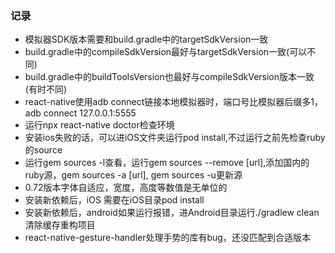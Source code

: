 
### 记录

* 模拟器SDK版本需要和build.gradle中的targetSdkVersion一致
* build.gradle中的compileSdkVersion最好与targetSdkVersion一致(可以不同)
* build.gradle中的buildToolsVersion也最好与compileSdkVersion版本一致(有时不同)
* react-native使用adb connect链接本地模拟器时，端口号比模拟器后缀多1，adb connect 127.0.0.1:5555
* 运行npx react-native doctor检查环境
* 安装ios失败的话，可以进iOS文件夹运行pod install,不过运行之前先检查ruby的source
* 运行gem sources -l查看，运行gem sources --remove [url],添加国内的ruby源，gem sources -a [url], gem sources -u更新源
* 0.72版本字体自适应，宽度，高度等数值是无单位的
* 安装新依赖后，iOS 需要在iOS目录pod install
* 安装新依赖后，android如果运行报错，进Android目录运行./gradlew clean清除缓存重构项目
* react-native-gesture-handler处理手势的库有bug，还没匹配到合适版本
